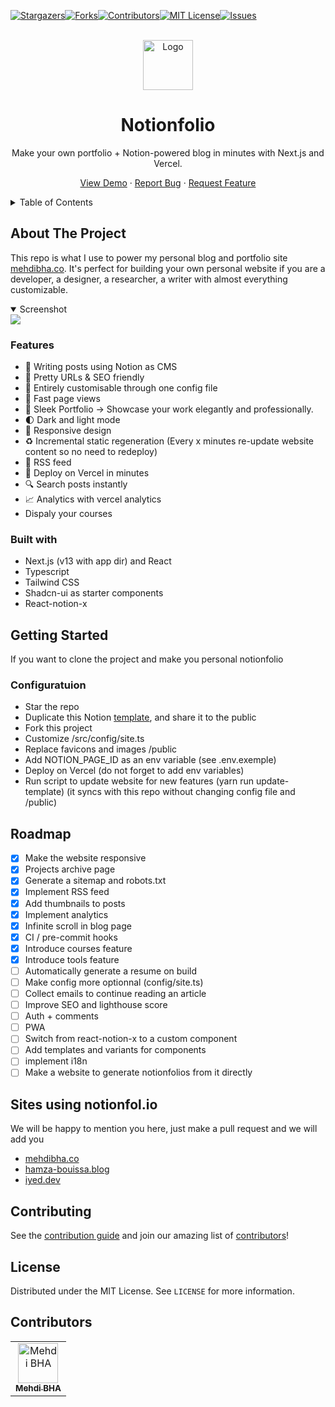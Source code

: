 [![Stargazers][stars-shield]][stars-url][![Forks][forks-shield]][forks-url][![Contributors][contributors-shield]][contributors-url][![MIT License][license-shield]][license-url][![Issues][issues-shield]][issues-url]

<br/>
<div align="center">
  <a href="https://github.com/mehdibha/notionfolio">
    <img src="https://www.notionfol.io/images/logo.png" alt="Logo" width="80" height="80">
  </a>
  <h1 align="center">Notionfolio</h1>
  <p align="center">
    Make your own portfolio + Notion-powered blog in minutes with Next.js and Vercel.
  </p>
  <p>
    
   <a href="https://www.notionfol.io">View Demo</a>
    ·
    <a href="https://github.com/mehdibha/notionfolio/issues">Report Bug</a>
    ·
    <a href="https://github.com/mehdibha/notionfolio/issues">Request Feature</a>
  </p>
</div>

<details>
  <summary>Table of Contents</summary>
  <ol>
    <li><a href="#about-the-project">About The Project</a>
      <ul>
        <li><a href="#features">Features</a></li>
        <li><a href="#built-with">Built With</a></li>
      </ul>
    </li>
    <li><a href="#getting-started">Getting Started</a></li>
    <li><a href="#roadmap">Roadmap</a></li>
    <li><a href="#sites-using-notionfolio">Sites using notionfol.io</a></li>
    <li><a href="#contributing">Contributing</a></li>
    <li><a href="#license">License</a></li>
    <li><a href="#contributors">Contributors</a></li>
  </ol>
</details>

<!-- ABOUT THE PROJECT -->

## About The Project

This repo is what I use to power my personal blog and portfolio site [mehdibha.co](https://www.mehdibha.co).
It's perfect for building your own personal website if you are a developer, a designer, a researcher, a writer with almost everything customizable.

<details open><summary>Screenshot</summary>
<img src="https://www.notionfol.io/images/screenshots/screenshot01.png" />
</details>

### Features

- 📒 Writing posts using Notion as CMS
- 👀 Pretty URLs & SEO friendly
- 🤖 Entirely customisable through one config file
- 🚀 Fast page views
- 💼 Sleek Portfolio -> Showcase your work elegantly and professionally.
- 🌓 Dark and light mode
- 📱 Responsive design
- ♻️ Incremental static regeneration (Every x minutes re-update website content so no need to redeploy)
- 📰 RSS feed
- 🚀 Deploy on Vercel in minutes
- 🔍 Search posts instantly
- 📈 Analytics with vercel analytics
- Dispaly your courses
  

### Built with

- Next.js (v13 with app dir) and React
- Typescript
- Tailwind CSS
- Shadcn-ui as starter components
- React-notion-x

## Getting Started

If you want to clone the project and make you personal notionfolio

### Configuratuion
- Star the repo
- Duplicate this Notion [template](https://mehdibha.notion.site/11efa51a4fb34073acfe8ef1f70aa0cb), and share it to the public
- Fork this project
- Customize /src/config/site.ts
- Replace favicons and images /public
- Add NOTION_PAGE_ID as an env variable (see .env.exemple)
- Deploy on Vercel (do not forget to add env variables)
- Run script to update website for new features (yarn run update-template) (it syncs with this repo without changing config file and /public)

## Roadmap

- [x] Make the website responsive
- [x] Projects archive page
- [x] Generate a sitemap and robots.txt
- [x] Implement RSS feed
- [x] Add thumbnails to posts
- [x] Implement analytics
- [x] Infinite scroll in blog page
- [x] CI / pre-commit hooks
- [x] Introduce courses feature
- [x] Introduce tools feature
- [ ] Automatically generate a resume on build
- [ ] Make config more optionnal (config/site.ts)
- [ ] Collect emails to continue reading an article
- [ ] Improve SEO and lighthouse score
- [ ] Auth + comments
- [ ] PWA
- [ ] Switch from react-notion-x to a custom component
- [ ] Add templates and variants for components
- [ ] implement i18n
- [ ] Make a website to generate notionfolios from it directly

## Sites using notionfol.io

We will be happy to mention you here, just make a pull request and we will add you

- [mehdibha.co](https://www.mehdibha.co)
- [hamza-bouissa.blog](https://hamza-bouissa.blog)
- [iyed.dev](https://www.iyed.dev)

<!-- CONTRIBUTING -->

## Contributing

See the [contribution guide](CONTRIBUTING.md) and join our amazing list of [contributors](https://github.com/mehdibha/notionfolio/graphs/contributors)!

<!-- LICENSE -->

## License

Distributed under the MIT License. See `LICENSE` for more information.

## Contributors

<table><tr align="left">
  <td align="center"><a href="https://github.com/mehdi-bha"><img src="https://avatars.githubusercontent.com/u/12223900?v=4" width="64px;"alt="Mehdi BHA"/><br/><sub><b>Mehdi BHA</b></sub></a></td>
</tr></table>

[contributors-shield]: https://img.shields.io/github/contributors/Mehdi-BHA/notionfolio.svg?style=for-the-badge
[contributors-url]: https://github.com/Mehdi-BHA/notionfolio/graphs/contributors
[forks-shield]: https://img.shields.io/github/forks/Mehdi-BHA/notionfolio.svg?style=for-the-badge
[forks-url]: https://github.com/Mehdi-BHA/notionfolio.svg/network/members
[stars-shield]: https://img.shields.io/github/stars/Mehdi-BHA/notionfolio.svg?style=for-the-badge
[stars-url]: https://github.com/Mehdi-BHA/notionfolio.svg/stargazers
[issues-shield]: https://img.shields.io/github/issues/Mehdi-BHA/notionfolio.svg?style=for-the-badge
[issues-url]: https://github.com/Mehdi-BHA/notionfolio.svg/issues
[license-shield]: https://img.shields.io/github/license/Mehdi-BHA/notionfolio.svg?style=for-the-badge
[license-url]: https://github.com/Mehdi-BHA/notionfolio.svg/blob/master/LICENSE.txt
